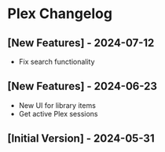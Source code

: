 # Plex Changelog

## [New Features] - 2024-07-12

 - Fix search functionality

## [New Features] - 2024-06-23

- New UI for library items
- Get active Plex sessions

## [Initial Version] - 2024-05-31
